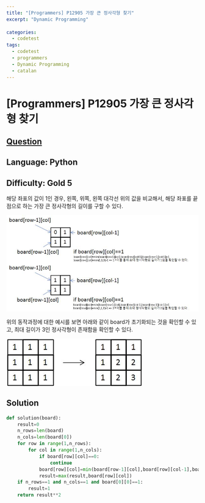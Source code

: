 ```yaml
---
title: "[Programmers] P12905 가장 큰 정사각형 찾기"
excerpt: "Dynamic Programming"

categories:
  - codetest
tags:
  - codetest
  - programmers
  - Dynamic Programming
  - catalan
---
```

# [Programmers] P12905 가장 큰 정사각형 찾기
## [Question](https://www.acmicpc.net/problem/12905)
## Language: Python
## Difficulty: Gold 5

해당 좌표의 값이 1인 경우, 왼쪽, 위쪽, 왼쪽 대각선 위의 값을 비교해서, 해당 좌표를 끝점으로 하는 가장 큰 정사각형의 길이를 구할 수 있다.

![p12905](/assets/images/algorithm/p12905.jpg)

위의 동작과정에 대한 예시를 보면 아래와 같이 board가 초기화되는 것을 확인할 수 있고, 최대 길이가 3인 정사각형이 존재함을 확인할 수 있다.

![p12905_2](/assets/images/algorithm/p12905_2.jpg)

## Solution

```python
def solution(board):
    result=0
    n_rows=len(board)
    n_cols=len(board[0])
    for row in range(1,n_rows):
        for col in range(1,n_cols):
            if board[row][col]==0:
                continue
            board[row][col]=min(board[row-1][col],board[row][col-1],board[row-1][col-1])+1
            result=max(result,board[row][col])
    if n_rows==1 and n_cols==1 and board[0][0]==1:
        result=1
    return result**2
```